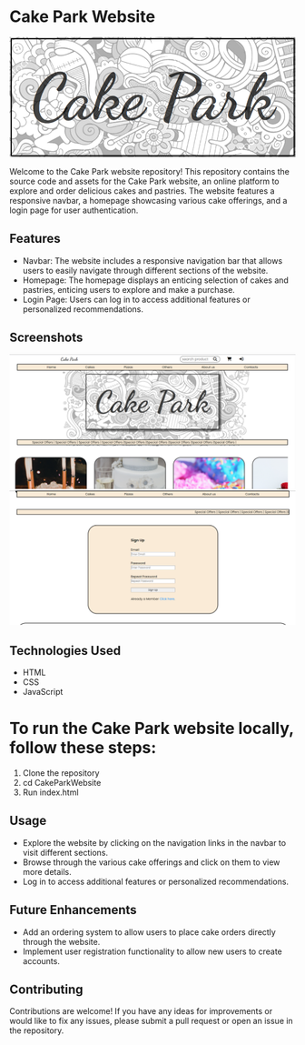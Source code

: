 # Cake Park Website

![Cake Park Logo](screenshots/logo.png)

Welcome to the Cake Park website repository! This repository contains the source code and assets for the Cake Park website, an online platform to explore and order delicious cakes and pastries. The website features a responsive navbar, a homepage showcasing various cake offerings, and a login page for user authentication.

## Features

- Navbar: The website includes a responsive navigation bar that allows users to easily navigate through different sections of the website.
- Homepage: The homepage displays an enticing selection of cakes and pastries, enticing users to explore and make a purchase.
- Login Page: Users can log in to access additional features or personalized recommendations.

## Screenshots

![Homepage](screenshots/homepage.png)
![Login Page](screenshots/login.png)

## Technologies Used

- HTML
- CSS
- JavaScript

# To run the Cake Park website locally, follow these steps:

1. Clone the repository
2. cd CakeParkWebsite
3. Run index.html

## Usage
- Explore the website by clicking on the navigation links in the navbar to visit different sections.
- Browse through the various cake offerings and click on them to view more details.
- Log in to access additional features or personalized recommendations.

## Future Enhancements
- Add an ordering system to allow users to place cake orders directly through the website.
- Implement user registration functionality to allow new users to create accounts.

## Contributing
Contributions are welcome! If you have any ideas for improvements or would like to fix any issues, please submit a pull request or open an issue in the repository.
